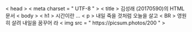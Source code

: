 <!DOCTYPE html>
<html lang = " ko ">
  < head >
    < meta charset = " UTF-8 " >
    < title > 김성래 (20170590)의 HTML 문서 </ title >
  </ head >
  < body >
     < h1 > 시간이란 ... </ h1 >
     < p >
       내일 죽을 것처럼 오늘을 살고 < BR >
       영원히 살려 내일을 꿈꾸어 라
     </ p >
     < img  src = " https://picsum.photos/200 " >
  </ body >
</ html >
